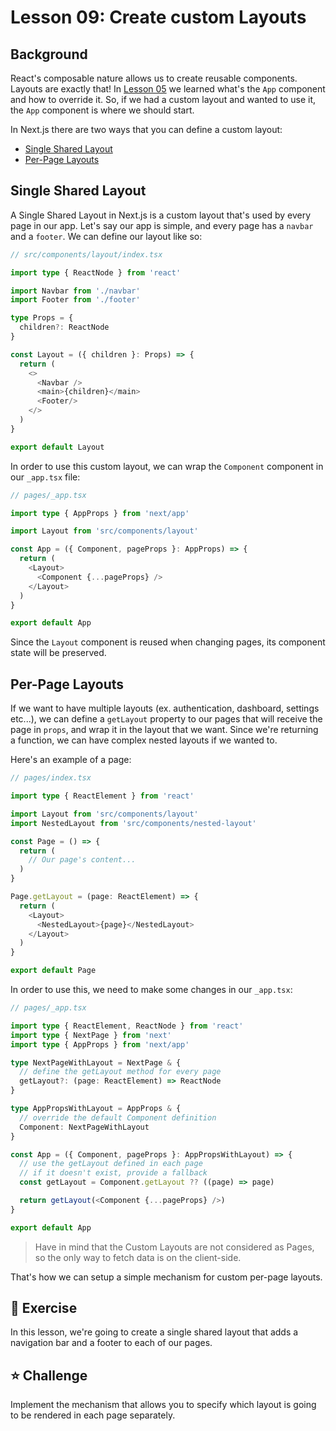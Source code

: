 # Lesson 09: Create custom Layouts

## Background

React's composable nature allows us to create reusable components. Layouts are exactly that! In [Lesson 05](../lesson-05) we learned what's the `App` component and how to override it. So, if we had a custom layout and wanted to use it, the `App` component is where we should start.

In Next.js there are two ways that you can define a custom layout:
- [Single Shared Layout](#single-shared-layout)
- [Per-Page Layouts](#per-page-layouts)

## Single Shared Layout

A Single Shared Layout in Next.js is a custom layout that's used by every page in our app. Let's say our app is simple, and every page has a `navbar` and a `footer`. We can define our layout like so:

```typescript
// src/components/layout/index.tsx

import type { ReactNode } from 'react'

import Navbar from './navbar'
import Footer from './footer'

type Props = {
  children?: ReactNode
}

const Layout = ({ children }: Props) => {
  return (
    <>
      <Navbar />
      <main>{children}</main>
      <Footer/>
    </>
  )
}

export default Layout
```

In order to use this custom layout, we can wrap the `Component` component in our `_app.tsx` file:

```typescript
// pages/_app.tsx

import type { AppProps } from 'next/app'

import Layout from 'src/components/layout'

const App = ({ Component, pageProps }: AppProps) => {
  return (
    <Layout>
      <Component {...pageProps} />
    </Layout>
  )
}

export default App
```

Since the `Layout` component is reused when changing pages, its component state will be preserved.

## Per-Page Layouts

If we want to have multiple layouts (ex. authentication, dashboard, settings etc...), we can define a `getLayout` property to our pages that will receive the page in `props`, and wrap it in the layout that we want. Since we're returning a function, we can have complex nested layouts if we wanted to.

Here's an example of a page:

```typescript
// pages/index.tsx

import type { ReactElement } from 'react'

import Layout from 'src/components/layout'
import NestedLayout from 'src/components/nested-layout'

const Page = () => {
  return (
    // Our page's content...
  )
}

Page.getLayout = (page: ReactElement) => {
  return (
    <Layout>
      <NestedLayout>{page}</NestedLayout>
    </Layout>
  )
}

export default Page
```

In order to use this, we need to make some changes in our `_app.tsx`:

```typescript
// pages/_app.tsx

import type { ReactElement, ReactNode } from 'react'
import type { NextPage } from 'next'
import type { AppProps } from 'next/app'

type NextPageWithLayout = NextPage & {
  // define the getLayout method for every page
  getLayout?: (page: ReactElement) => ReactNode
}

type AppPropsWithLayout = AppProps & {
  // override the default Component definition
  Component: NextPageWithLayout
}

const App = ({ Component, pageProps }: AppPropsWithLayout) => {
  // use the getLayout defined in each page
  // if it doesn't exist, provide a fallback
  const getLayout = Component.getLayout ?? ((page) => page)

  return getLayout(<Component {...pageProps} />)
}

export default App
```

> Have in mind that the Custom Layouts are not considered as Pages, so the only way to fetch data is on the client-side.

That's how we can setup a simple mechanism for custom per-page layouts.

## 🚀 Exercise

In this lesson, we're going to create a single shared layout that adds a navigation bar and a footer to each of our pages.

## ⭐️ Challenge

Implement the mechanism that allows you to specify which layout is going to be rendered in each page separately.